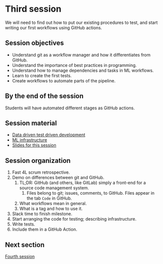 # Third session

We will need to find out how to put our existing procedures to test,
and start writing our first workflows using GitHub actions.

## Session objectives

- Understand git as a workflow manager and how it differentiates from
  GitHub.
- Understand the importance of best practices in programming.
- Understand how to manage dependencies and tasks in ML workflows.
- Learn to create the first tests.
- Create workflows to automate parts of the pipeline.

## By the end of the session

Students will have automated different stages as GitHub actions.

## Session material

- [Data driven test driven development](https://jj.github.io/nova-mlops/03.TDD)
- [ML infrastructure](https://jj.github.io/nova-mlops/04.Infra)
- [Slides for this
  session](https://jj.github.io/nova-mlops/preso/03.html)

## Session organization

1. Fast 4L scrum retrospective.
2. Demo on differences between git and GitHub.
   1. TL;DR: GitHub (and others, like GitLab) simply a front-end for a
	  source code management system.
      1. Files belong to git; issues, comments, to GitHub. Files appear
         in the tab `Code` in GitHub.
   2. What workflows mean in general.
   3. What is a tag and how to use it.
3. Slack time to finish milestone.
4. Start arranging the code for testing; describing infrastructure.
5. Write tests.
6. Include them in a GitHub Action.

## Next section

[Fourth session](04.md)

